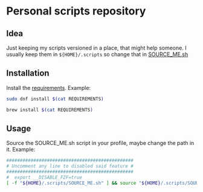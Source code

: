 # Personal scripts repository
## Idea
Just keeping my scripts versioned in a place, that might help someone. I usually keep them in `${HOME}/.scripts` so change that in [SOURCE_ME.sh](SOURCE_ME.sh)
## Installation
Install the [requirements](REQUIREMENTS). Example:
```bash
sudo dnf install $(cat REQUIREMENTS)
```
```bash
brew install $(cat REQUIREMENTS)
```
## Usage
Source the SOURCE_ME.sh script in your profile, maybe change the path in it. Example:
```bash
###############################################
# Uncomment any line to disabled said feature #
###############################################
#  export __DISABLE_FZF=true
[ -f "${HOME}/.scripts/SOURCE_ME.sh" ] && source "${HOME}/.scripts/SOURCE_ME.sh"
```
